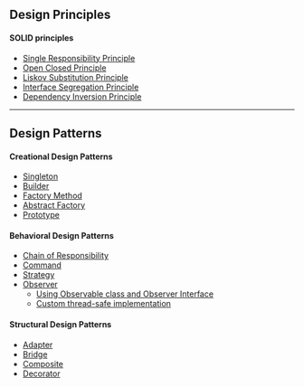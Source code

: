 ## Design Principles

#### SOLID principles
* [Single Responsibility Principle](./src/com/codecafe/designprinciples/srp/single-responsibility-principle.md "Single Responsibility Principle")<br>
* [Open Closed Principle](./src/com/codecafe/designprinciples/ocp/open-closed-principle.md "Open Closed Principle")<br>
* [Liskov Substitution Principle](./src/com/codecafe/designprinciples/lsp/liskov-substitution-principle.md "Liskov Substitution Principle")<br>
* [Interface Segregation Principle](./src/com/codecafe/designprinciples/isp "Interface Segregation Principle")<br>
* [Dependency Inversion Principle](./src/com/codecafe/designprinciples/dip "Dependency Inversion Principle")<br>

---

## Design Patterns

#### Creational Design Patterns
* [Singleton](./src/com/codecafe/designpatterns/creational/singleton "Singleton Pattern")<br>
* [Builder](./src/com/codecafe/designpatterns/creational/builder "Builder Pattern")<br>
* [Factory Method](./src/com/codecafe/designpatterns/creational/factorymethod "Factory Method Pattern")<br>
* [Abstract Factory](./src/com/codecafe/designpatterns/creational/abstractfactory "Abstract Factory Pattern")<br>
* [Prototype](./src/com/codecafe/designpatterns/creational/prototype "Prototype Pattern")

#### Behavioral Design Patterns
* [Chain of Responsibility](./src/com/codecafe/designpatterns/behavioral/chainofresponsibility "Chain of Responsibility Pattern")<br>
* [Command](./src/com/codecafe/designpatterns/behavioral/command "Command Pattern")<br>
* [Strategy](./src/com/codecafe/designpatterns/behavioral/strategy "Strategy Pattern")<br>
* [Observer](./src/com/codecafe/designpatterns/behavioral/observer "Observer Pattern")<br>
    - [Using Observable class and Observer Interface](./src/com/codecafe/designpatterns/behavioral/observer/example1 "Using Observable class and Observer Interface")<br>
    - [Custom thread-safe implementation](./src/com/codecafe/designpatterns/behavioral/observer/example2 "Custom Implmentation of Observer Pattern")<br>


#### Structural Design Patterns
* [Adapter](./src/com/codecafe/designpatterns/structural/adapter "Adapter Pattern")<br>
* [Bridge](./src/com/codecafe/designpatterns/structural/bridge "Bridge Pattern")<br>
* [Composite](./src/com/codecafe/designpatterns/structural/composite "Composite Pattern")<br>
* [Decorator](./src/com/codecafe/designpatterns/structural/decorator "Decorator Pattern")<br>
